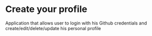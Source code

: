 # Create your profile
Application that allows user to login with his Github credentials and create/edit/delete/update his personal profile
